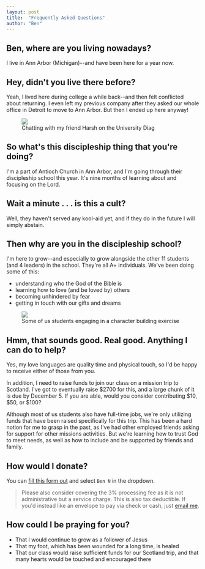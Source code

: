 ```yaml
---
layout: post
title:  "Frequently Asked Questions"
author: "Ben"
---
```


## Ben, where are you living nowadays?

I live in Ann Arbor (Michigan)--and have been here for a year now.

## Hey, didn't you live there before?

Yeah, I lived here during college a while back--and then felt conflicted about returning. I even left my previous company after they asked our whole office in Detroit to move to Ann Arbor. But then I ended up here anyway!

<figure>
    <img src='{{"/assets/diag.jpg" | absolute_url}}'>
    <figcaption>Chatting with my friend Harsh on the University Diag</figcaption>
</figure>

## So what's this discipleship thing that you're doing?

I'm a part of Antioch Church in Ann Arbor, and I'm going through their discipleship school this year. It's nine months of learning about and focusing on the Lord.

## Wait a minute . . . is this a cult?

Well, they haven't served any kool-aid yet, and if they do in the future I will simply abstain.

## Then why are you in the discipleship school?

I'm here to grow--and especially to grow alongside the other 11 students (and 4 leaders) in the school. They're all A+ individuals. We've been doing some of this:

- understanding who the God of the Bible is
- learning how to love (and be loved by) others
- becoming unhindered by fear
- getting in touch with our gifts and dreams

<figure>
    <img src='{{"/assets/hunt.jpg" | absolute_url}}'>
    <figcaption>Some of us students engaging in a character building exercise</figcaption>
</figure>

## Hmm, that sounds good. Real good. Anything I can do to help?

Yes, my love languages are quality time and physical touch, so I'd be happy to receive either of those from you.

In addition, I need to raise funds to join our class on a mission trip to Scotland. I've got to eventually raise $2700 for this, and a large chunk of it is due by December 5. If you are able, would you consider contributing $10, $50, or $100?

Although most of us students also have full-time jobs, we're only utilizing funds that have been raised specifically for this trip. This has been a hard notion for me to grasp in the past, as I've had other employed friends asking for support for other missions activities. But we're learning how to trust God to meet needs, as well as how to include and be supported by friends and family.

## How would I donate?

You can [fill this form out](https://www.aplos.com/aws/give/AntiochCommunityChurch1) and select `Ben N` in the dropdown.

> Please also consider covering the 3% processing fee as it is not administrative but a service charge. This is also tax deductible. If you'd instead like an envelope to pay via check or cash, just [email me](mailto:benash@umich.edu).

## How could I be praying for you?

- That I would continue to grow as a follower of Jesus
- That my foot, which has been wounded for a long time, is healed
- That our class would raise sufficient funds for our Scotland trip, and that many hearts would be touched and encouraged there
